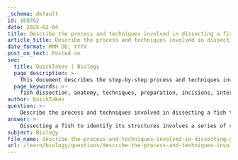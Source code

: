 ```yaml
---
_schema: default
id: 168762
date: 2025-02-04
title: Describe the process and techniques involved in dissecting a fish to identify its structures.
article_title: Describe the process and techniques involved in dissecting a fish to identify its structures.
date_format: MMM DD, YYYY
post_on_text: Posted on
seo:
  title: QuickTakes | Biology
  page_description: >-
    This document describes the step-by-step process and techniques involved in fish dissection, focusing on anatomy, internal structures, and gas exchange mechanisms.
  page_keywords: >-
    fish dissection, anatomy, techniques, preparation, incisions, internal structures, gills, dissection pins, water flow, gas exchange, comparative anatomy, biology, education, aquatic life
author: QuickTakes
question: >-
    Describe the process and techniques involved in dissecting a fish to identify its structures.
answer: >-
    Dissecting a fish to identify its structures involves a series of careful techniques and processes that allow for a detailed examination of its anatomy. Here’s a comprehensive overview of the dissection process and the techniques involved:\n\n### 1. Preparation\nBefore starting the dissection, gather the necessary tools, which typically include:\n- Scissors or scalpels\n- Forceps\n- Dissection pins\n- A dissection tray or board\n- Gloves for hygiene and safety\n\n### 2. Making Incisions\nThe first step in the dissection process is to make incisions to open the body cavity:\n- **Position the Fish**: Place the fish on its side in the dissection tray.\n- **Initial Cut**: Use scissors or a scalpel to make a shallow incision along the ventral (belly) side of the fish, starting from the anal fin and moving towards the head. Be careful to avoid cutting too deeply to prevent damage to internal organs.\n\n### 3. Exposing Internal Structures\nOnce the body cavity is opened, gently lift the flaps of skin and muscle to expose the internal organs:\n- **Identify Major Organs**: Look for the heart, liver, swim bladder, and intestines. Each organ has a distinct appearance and location, which can be identified with practice.\n\n### 4. Removing Gills\nTo study the gills, which are crucial for gas exchange, follow these steps:\n- **Cutting the Operculum**: Carefully cut around the operculum (the bony cover protecting the gills) to expose the gill arches. This is essential for observing the gill structure and function.\n- **Gill Examination**: Note the number of gill arches (typically three on each side, totaling six, although some species may have four). Observe their coloration, which is often dark due to a rich blood supply.\n\n### 5. Identifying and Labeling Organs\nAs you examine the internal structures, it is helpful to label each organ:\n- **Use Dissection Pins**: Pin the organs in place for better visibility and to prevent them from moving during examination.\n- **Take Notes**: Document the location and appearance of each organ, which aids in understanding their functions and relationships within the fish's anatomy.\n\n### 6. Observing Water Flow Mechanisms\nUnderstanding the respiratory adaptations of fish is crucial:\n- **Water Flow and Gas Exchange**: Observe how the fish intakes water through its mouth, closes the back of the throat, and forces water over the gills. This process is vital for oxygen intake and carbon dioxide expulsion.\n- **Operculum Function**: Note how the operculum opens and closes to regulate water flow, creating pressure differences that facilitate gas exchange.\n\n### 7. Comparative Anatomy\nIf possible, compare the anatomy of the dissected fish with other species to understand evolutionary adaptations:\n- **Different Species**: Larger fish, such as sharks, may have different adaptations for maintaining water flow over their gills, often requiring continuous swimming.\n\n### Conclusion\nDissection techniques provide valuable hands-on experience and enhance the understanding of biological systems. By carefully following these steps, one can effectively identify and study the various structures within a fish, gaining insights into its anatomy and physiology. This process not only aids in educational purposes but also contributes to a deeper appreciation of aquatic life and its adaptations.
subject: Biology
file_name: describe-the-process-and-techniques-involved-in-dissecting-a-fish-to-identify-its-structures.md
url: /learn/biology/questions/describe-the-process-and-techniques-involved-in-dissecting-a-fish-to-identify-its-structures
---
```


&nbsp;